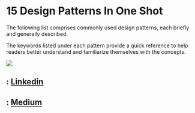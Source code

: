 # 15 Design Patterns In One Shot

The following list comprises commonly used design patterns, each briefly and generally described.

The keywords listed under each pattern provide a quick reference to help readers better understand and familiarize themselves with the concepts.

<img src="https://raw.githubusercontent.com/kavaan/15-Design-Patterns-In-One-Shot/main/15-design-patterns-in-one-shot.png"/>

<h2>: <a href="https://www.linkedin.com/feed/update/urn:li:activity:7053020091864469504/">Linkedin</a> </h2>
<h2>: <a href="https://medium.com/@KeivanDamirchi/15-design-patterns-in-one-shot-fc91691a81c1">Medium</a> </h2>
